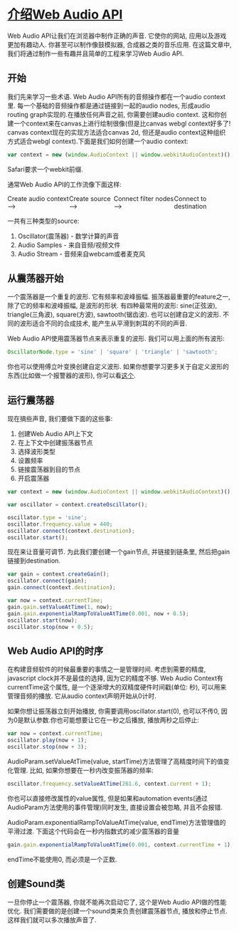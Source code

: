 # [介绍Web Audio API](https://css-tricks.com/introduction-web-audio-api/)

Web Audio API让我们在浏览器中制作正确的声音. 它使你的网站, 应用以及游戏更加有趣动人. 你甚至可以制作像鼓模拟器, 合成器之类的音乐应用. 在这篇文章中, 我们将通过制作一些有趣并且简单的工程来学习Web Audio API.

## 开始

我们先来学习一些术语. Web Audio API所有的音频操作都在一个audio context里. 每一个基础的音频操作都是通过链接到一起的audio nodes, 形成audio routing graph实现的.在播放任何声音之前, 你需要创建audio context. 这和你创建一个context来在canvas上进行绘制很像(但是比canvas webgl context好多了! canvas context现在的实现方法适合canvas 2d, 但还是audio context这种组织方式适合webgl context).下面是我们如何创建一个audio context:

```javascript
var context = new (window.AudioContext || window.webkitAudioContext)();
```

Safari要求一个webkit前缀.

通常Web Audio API的工作流像下面这样:

<div style="display: flex; justify-content: space-between;">
<div>Create audio context  --></div>
<div>Create source --></div>
<div>Connect filter nodes --></div>
<div>Connect to destination</div>
</div>

一共有三种类型的source:

1. Oscillator(震荡器) - 数学计算的声音
2. Audio Samples - 来自音频/视频文件
3. Audio Stream - 音频来自webcam或者麦克风

## 从震荡器开始

一个震荡器是一个重复的波形. 它有频率和波峰振幅. 振荡器最重要的feature之一, 除了它的频率和波峰振幅, 是波形的形状. 有四种最常用的波形: sine(正弦波), triangle(三角波), square(方波), sawtooth(锯齿波).
也可以创建自定义的波形. 不同的波形适合不同的合成技术, 能产生从平滑到刺耳的不同的声音.

Web Audio API使用震荡器节点来表示重复的波形. 我们可以用上面的所有波形: 

```javascript
OscillatorNode.type = 'sine' | 'square' | 'triangle' | 'sawtooth';
```

你也可以使用傅立叶变换创建自定义波形. 如果你想要学习更多关于自定义波形的东西(比如做一个报警器的波形), 你可以看[这个](https://www.sitepoint.com/using-fourier-transforms-web-audio-api/).

## 运行震荡器

现在搞些声音, 我们要做下面的这些事:

1. 创建Web Audio API上下文
2. 在上下文中创建振荡器节点
3. 选择波形类型
4. 设置频率
5. 链接震荡器到目的节点
6. 开启震荡器

```javascript
var context = new (window.AudioContext || window.webkitAudioContext)();

var oscillator = context.createOscillator();

oscillator.type = 'sine';
oscillator.frequency.value = 440;
oscillator.connect(context.destination);
oscillator.start();
```

现在来让音量可调节. 为此我们要创建一个gain节点, 并链接到链条里, 然后把gain链接到destination.

```javascript
var gain = context.createGain();
oscillator.connect(gain);
gain.connect(context.destination);

var now = context.currentTime;
gain.gain.setValueAtTime(1, now);
gain.gain.exponentialRampToValueAtTime(0.001, now + 0.5);
oscillator.start(now);
oscillator.stop(now + 0.5);
```

## Web Audio API的时序

在构建音频软件的时候最重要的事情之一是管理时间. 考虑到需要的精度, javascript clock并不是最佳的选择, 因为它的精度不够. Web Audio Context有currentTime这个属性, 是一个逐渐增大的双精度硬件时间戳(单位: 秒), 可以用来管理音频的播放. 它从audio context声明开始从0计时. 

如果你想让振荡器立刻开始播放, 你需要调用oscillator.start(0), 也可以不传0, 因为0是默认参数.你也可能想要让它在一秒之后播放, 播放两秒之后停止:

```javascript
var now = context.currentTime;
oscillator.play(now + 1);
oscillator.stop(now + 3);
```

AudioParam.setValueAtTime(value, startTime)方法管理了高精度时间下的值变化管理. 比如, 如果你想要在一秒内改变振荡器的频率: 

```javascript
oscillator.frequency.setValueAtTime(261.6, context.current + 1);
```

你也可以直接修改属性的value属性, 但是如果和automation events(通过AudioParam方法使用的事件管理)同时发生, 直接设置会被忽略, 并且不会报错.

AudioParam.exponentialRampToValueAtTime(value, endTime)方法管理值的平滑过渡. 下面这个代码会在一秒内指数式的减少震荡器的音量

```javascript
gain.gain.exponentialRampToValueAtTime(0.001, context.currentTime + 1);
```

endTime不能使用0, 而必须是一个正数.

## 创建Sound类

一旦你停止一个震荡器, 你就不能再次启动它了, 这个是Web Audio API做的性能优化. 我们需要做的是创建一个sound类来负责创建震荡器节点, 播放和停止节点. 这样我们就可以多次播放声音了.